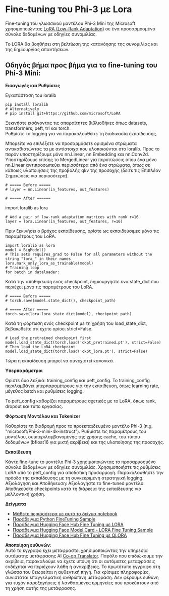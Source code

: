 <!--
CO_OP_TRANSLATOR_METADATA:
{
  "original_hash": "50b6a55a0831b417835087d8b57759fe",
  "translation_date": "2025-07-17T06:32:03+00:00",
  "source_file": "md/03.FineTuning/FineTuning_Lora.md",
  "language_code": "el"
}
-->
# **Fine-tuning του Phi-3 με Lora**

Fine-tuning του γλωσσικού μοντέλου Phi-3 Mini της Microsoft χρησιμοποιώντας [LoRA (Low-Rank Adaptation)](https://github.com/microsoft/LoRA?WT.mc_id=aiml-138114-kinfeylo) σε ένα προσαρμοσμένο σύνολο δεδομένων με οδηγίες συνομιλίας.

Το LORA θα βοηθήσει στη βελτίωση της κατανόησης της συνομιλίας και της δημιουργίας απαντήσεων.

## Οδηγός βήμα προς βήμα για το fine-tuning του Phi-3 Mini:

**Εισαγωγές και Ρυθμίσεις**

Εγκατάσταση του loralib

```
pip install loralib
# Alternatively
# pip install git+https://github.com/microsoft/LoRA

```

Ξεκινήστε εισάγοντας τις απαραίτητες βιβλιοθήκες όπως datasets, transformers, peft, trl και torch.  
Ρυθμίστε το logging για να παρακολουθείτε τη διαδικασία εκπαίδευσης.

Μπορείτε να επιλέξετε να προσαρμόσετε ορισμένα στρώματα αντικαθιστώντας τα με αντίστοιχα που υλοποιούνται στο loralib. Προς το παρόν υποστηρίζουμε μόνο nn.Linear, nn.Embedding και nn.Conv2d. Υποστηρίζουμε επίσης το MergedLinear για περιπτώσεις όπου ένα μόνο nn.Linear αντιπροσωπεύει περισσότερα από ένα στρώματα, όπως σε κάποιες υλοποιήσεις της προβολής qkv της προσοχής (δείτε τις Επιπλέον Σημειώσεις για περισσότερα).

```
# ===== Before =====
# layer = nn.Linear(in_features, out_features)
```

```
# ===== After ======
```

import loralib as lora

```
# Add a pair of low-rank adaptation matrices with rank r=16
layer = lora.Linear(in_features, out_features, r=16)
```

Πριν ξεκινήσει ο βρόχος εκπαίδευσης, ορίστε ως εκπαιδεύσιμες μόνο τις παραμέτρους του LoRA.

```
import loralib as lora
model = BigModel()
# This sets requires_grad to False for all parameters without the string "lora_" in their names
lora.mark_only_lora_as_trainable(model)
# Training loop
for batch in dataloader:
```

Κατά την αποθήκευση ενός checkpoint, δημιουργήστε ένα state_dict που περιέχει μόνο τις παραμέτρους του LoRA.

```
# ===== Before =====
# torch.save(model.state_dict(), checkpoint_path)
```  
```
# ===== After =====
torch.save(lora.lora_state_dict(model), checkpoint_path)
```

Κατά τη φόρτωση ενός checkpoint με τη χρήση του load_state_dict, βεβαιωθείτε ότι έχετε ορίσει strict=False.

```
# Load the pretrained checkpoint first
model.load_state_dict(torch.load('ckpt_pretrained.pt'), strict=False)
# Then load the LoRA checkpoint
model.load_state_dict(torch.load('ckpt_lora.pt'), strict=False)
```

Τώρα η εκπαίδευση μπορεί να συνεχιστεί κανονικά.

**Υπερπαράμετροι**

Ορίστε δύο λεξικά: training_config και peft_config. Το training_config περιλαμβάνει υπερπαραμέτρους για την εκπαίδευση, όπως learning rate, μέγεθος batch και ρυθμίσεις logging.

Το peft_config καθορίζει παραμέτρους σχετικές με το LoRA, όπως rank, dropout και τύπο εργασίας.

**Φόρτωση Μοντέλου και Tokenizer**

Καθορίστε τη διαδρομή προς το προεκπαιδευμένο μοντέλο Phi-3 (π.χ. "microsoft/Phi-3-mini-4k-instruct"). Ρυθμίστε τις παραμέτρους του μοντέλου, συμπεριλαμβανομένης της χρήσης cache, του τύπου δεδομένων (bfloat16 για μικτή ακρίβεια) και της υλοποίησης της προσοχής.

**Εκπαίδευση**

Κάντε fine-tune το μοντέλο Phi-3 χρησιμοποιώντας το προσαρμοσμένο σύνολο δεδομένων με οδηγίες συνομιλίας. Χρησιμοποιήστε τις ρυθμίσεις LoRA από το peft_config για αποδοτική προσαρμογή. Παρακολουθήστε την πρόοδο της εκπαίδευσης με τη συγκεκριμένη στρατηγική logging.  
Αξιολόγηση και Αποθήκευση: Αξιολογήστε το fine-tuned μοντέλο.  
Αποθηκεύστε checkpoints κατά τη διάρκεια της εκπαίδευσης για μελλοντική χρήση.

**Δείγματα**  
- [Μάθετε περισσότερα με αυτό το δείγμα notebook](../../../../code/03.Finetuning/Phi_3_Inference_Finetuning.ipynb)  
- [Παράδειγμα Python FineTuning Sample](../../../../code/03.Finetuning/FineTrainingScript.py)  
- [Παράδειγμα Hugging Face Hub Fine Tuning με LORA](../../../../code/03.Finetuning/Phi-3-finetune-lora-python.ipynb)  
- [Παράδειγμα Hugging Face Model Card - LORA Fine Tuning Sample](https://huggingface.co/microsoft/Phi-3-mini-4k-instruct/blob/main/sample_finetune.py)  
- [Παράδειγμα Hugging Face Hub Fine Tuning με QLORA](../../../../code/03.Finetuning/Phi-3-finetune-qlora-python.ipynb)

**Αποποίηση ευθυνών**:  
Αυτό το έγγραφο έχει μεταφραστεί χρησιμοποιώντας την υπηρεσία αυτόματης μετάφρασης AI [Co-op Translator](https://github.com/Azure/co-op-translator). Παρόλο που επιδιώκουμε την ακρίβεια, παρακαλούμε να έχετε υπόψη ότι οι αυτόματες μεταφράσεις ενδέχεται να περιέχουν λάθη ή ανακρίβειες. Το πρωτότυπο έγγραφο στη γλώσσα του θεωρείται η αυθεντική πηγή. Για κρίσιμες πληροφορίες, συνιστάται επαγγελματική ανθρώπινη μετάφραση. Δεν φέρουμε ευθύνη για τυχόν παρεξηγήσεις ή λανθασμένες ερμηνείες που προκύπτουν από τη χρήση αυτής της μετάφρασης.